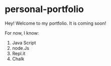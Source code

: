 # personal-portfolio

Hey! Welcome to my portfolio. It is coming soon!

For now, I know:

1. Java Script
2. node.Js
2. Repl.it
2. Chalk